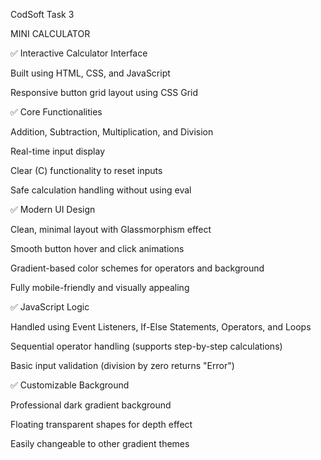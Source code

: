 CodSoft Task 3

MINI CALCULATOR

✅ Interactive Calculator Interface

Built using HTML, CSS, and JavaScript

Responsive button grid layout using CSS Grid

✅ Core Functionalities

Addition, Subtraction, Multiplication, and Division

Real-time input display

Clear (C) functionality to reset inputs

Safe calculation handling without using eval

✅ Modern UI Design

Clean, minimal layout with Glassmorphism effect

Smooth button hover and click animations

Gradient-based color schemes for operators and background

Fully mobile-friendly and visually appealing

✅ JavaScript Logic

Handled using Event Listeners, If-Else Statements, Operators, and Loops

Sequential operator handling (supports step-by-step calculations)

Basic input validation (division by zero returns "Error")

✅ Customizable Background

Professional dark gradient background

Floating transparent shapes for depth effect

Easily changeable to other gradient themes
